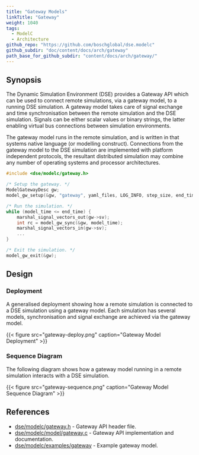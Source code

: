 ```yaml
---
title: "Gateway Models"
linkTitle: "Gateway"
weight: 1040
tags:
  - ModelC
  - Architecture
github_repo: "https://github.com/boschglobal/dse.modelc"
github_subdir: "doc/content/docs/arch/gateway"
path_base_for_github_subdir: "content/docs/arch/gateway/"
---
```


## Synopsis

The Dynamic Simulation Environment (DSE) provides a Gateway API which can be used to connect remote simulations, via a gateway model, to a running DSE simulation. A gateway model takes care of signal exchange and time synchronisation between the remote simulation and the DSE simulation. Signals can be either scalar values or binary strings, the latter enabling virtual bus connections between simulation environments.

The gateway model runs in the remote simulation, and is written in that systems native language (or modelling construct). Connections from the gateway model to the DSE simulation are implemented with platform independent protocols, the resultant distributed simulation may combine any number of operating systems and processor architectures.

```c
#include <dse/modelc/gateway.h>

/* Setup the gateway. */
ModelGatewayDesc gw;
model_gw_setup(&gw, "gateway", yaml_files, LOG_INFO, step_size, end_time);

/* Run the simulation. */
while (model_time <= end_time) {
    marshal_signal_vectors_out(gw->sv);
    int rc = model_gw_sync(&gw, model_time);
    marshal_signal_vectors_in(gw->sv);
    ...
}

/* Exit the simulation. */
model_gw_exit(&gw);
```



## Design

### Deployment

A generalised deployment showing how a remote simulation is connected to a DSE simulation using a gateway model. Each simulation has several models, synchronisation and signal exchange are achieved via the gateway model.

{{< figure src="gateway-deploy.png" caption="Gateway Model Deployment" >}}


### Sequence Diagram

The following diagram shows how a gateway model running in a remote simulation interacts with a DSE simulation.

{{< figure src="gateway-sequence.png" caption="Gateway Model Sequence Diagram" >}}


## References

* [dse/modelc/gateway.h](https://github.com/boschglobal/dse.modelc/blob/main/dse/modelc/gateway.h) - Gateway API header file.
* [dse/modelc/model/gateway.c](https://github.com/boschglobal/dse.modelc/blob/main/dse/modelc/model/gateway.c) - Gateway API implementation and documentation.
* [dse/modelc/examples/gateway](https://github.com/boschglobal/dse.modelc/blob/main/dse/modelc/examples/gateway) - Example gateway model.
